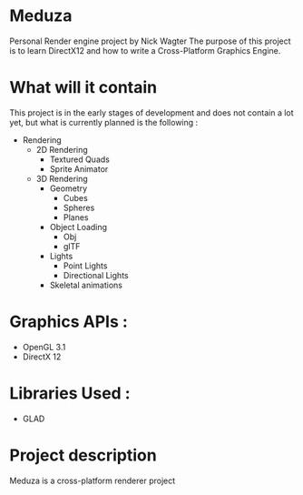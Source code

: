# Meduza
Personal Render engine project by Nick Wagter
The purpose of this project is to learn DirectX12 and how to write a Cross-Platform Graphics Engine.

# What will it contain
This project is in the early stages of development and does not contain a lot yet,
but what is currently planned is the following :

- Rendering
  - 2D Rendering
    - Textured Quads
    - Sprite Animator
  - 3D Rendering
    - Geometry
      - Cubes
      - Spheres
      - Planes
    - Object Loading
      - Obj
      - glTF
    - Lights
      - Point Lights
      - Directional Lights
    - Skeletal animations

# Graphics APIs :
- OpenGL 3.1
- DirectX 12

# Libraries Used :
- GLAD

# Project description
Meduza is a cross-platform renderer project
